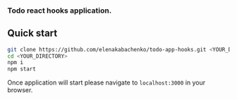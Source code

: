 ### Todo react hooks application.

## Quick start

```bash
git clone https://github.com/elenakabachenko/todo-app-hooks.git <YOUR_DIRECTORY>
cd <YOUR_DIRECTORY>
npm i
npm start
```

Once application will start please navigate to `localhost:3000` in your browser.
